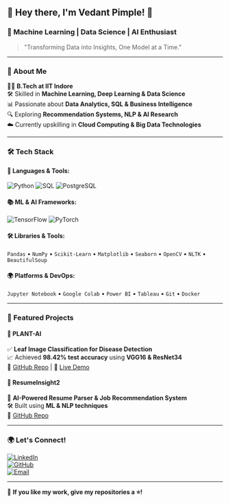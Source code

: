 ## 🌟 Hey there, I'm Vedant Pimple! 🚀

### 🤖 Machine Learning | Data Science | AI Enthusiast

> "Transforming Data into Insights, One Model at a Time."

---

### 📌 About Me
🧑‍🎓 **B.Tech at IIT Indore**  
🛠️ Skilled in **Machine Learning, Deep Learning & Data Science**  
📊 Passionate about **Data Analytics, SQL & Business Intelligence**  
🔍 Exploring **Recommendation Systems, NLP & AI Research**  
☁️ Currently upskilling in **Cloud Computing & Big Data Technologies**  

---

### 🛠️ Tech Stack

#### 🚀 **Languages & Tools:**
![Python](https://img.shields.io/badge/Python-3776AB?style=for-the-badge&logo=python&logoColor=white) ![SQL](https://img.shields.io/badge/SQL-4479A1?style=for-the-badge&logo=mysql&logoColor=white) ![PostgreSQL](https://img.shields.io/badge/PostgreSQL-316192?style=for-the-badge&logo=postgresql&logoColor=white)

#### 📚 **ML & AI Frameworks:**
![TensorFlow](https://img.shields.io/badge/TensorFlow-FF6F00?style=for-the-badge&logo=tensorflow&logoColor=white) ![PyTorch](https://img.shields.io/badge/PyTorch-EE4C2C?style=for-the-badge&logo=pytorch&logoColor=white)

#### 🛠️ **Libraries & Tools:**
`Pandas` • `NumPy` • `Scikit-Learn` • `Matplotlib` • `Seaborn` • `OpenCV` • `NLTK` • `BeautifulSoup`

#### 🌍 **Platforms & DevOps:**
`Jupyter Notebook` • `Google Colab` • `Power BI` • `Tableau` • `Git` • `Docker`

---

### 🚀 Featured Projects

#### 🌿 **PLANT-AI**  
✅ **Leaf Image Classification for Disease Detection**  
📈 Achieved **98.42% test accuracy** using **VGG16 & ResNet34**  
🔗 [GitHub Repo](#) | 🎥 [Live Demo](#)

#### 📄 **ResumeInsight2**  
📌 **AI-Powered Resume Parser & Job Recommendation System**  
🛠️ Built using **ML & NLP techniques**  
🔗 [GitHub Repo](#)

---

### 🌍 Let's Connect!

[![LinkedIn](https://img.shields.io/badge/LinkedIn-0A66C2?style=for-the-badge&logo=linkedin&logoColor=white)](https://www.linkedin.com/in/vedantpimple/)  
[![GitHub](https://img.shields.io/badge/GitHub-181717?style=for-the-badge&logo=github&logoColor=white)](https://github.com/vedantpimple)  
[![Email](https://img.shields.io/badge/Email-D14836?style=for-the-badge&logo=gmail&logoColor=white)](mailto:your-email@example.com)

---

🌟 **If you like my work, give my repositories a ⭐!**
